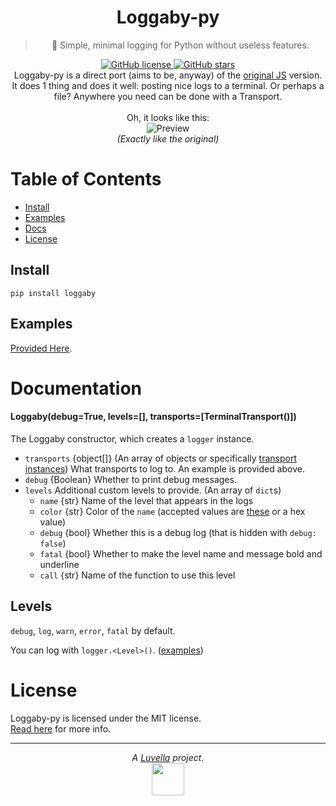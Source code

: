<div align="center">
	<h1>Loggaby-py</h1>
	<blockquote align="center">🐍 Simple, minimal logging for Python without useless features.</blockquote>
	<p>
		<a href="https://github.com/Loggaby/Loggaby-py/blob/master/LICENSE">
			<img alt="GitHub license" src="https://img.shields.io/github/license/Loggaby/Loggaby-py?style=for-the-badge">
		</a>
		<a href="https://github.com/Loggaby/Loggaby-py/stargazers">
			<img alt="GitHub stars" src="https://img.shields.io/github/stars/Loggaby/Loggaby-py?style=for-the-badge">
		</a>
		<br>
		Loggaby-py is a direct port (aims to be, anyway) of the <a href="https://github.com/Loggaby/Loggaby">original JS</a> version. It does 1 thing and does it well: posting nice logs to a terminal. Or perhaps a file? Anywhere you need can be done with a Transport.
		<br><br>
		Oh, it looks like this:<br>
		<img alt="Preview" src="https://modeus.is-inside.me/V6nRi6i6.png">
		<br>
		<i>(Exactly like the original)</i>
	</p>
</div>

# Table of Contents
- [Install](#install)
- [Examples](#examples)
- [Docs](#documentation)
- [License](#license) 

## Install
`pip install loggaby`

## Examples
[Provided Here](examples/).

# Documentation
#### Loggaby(debug=True, levels=[], transports=[TerminalTransport()]) 
The Loggaby constructor, which creates a `logger` instance.
  - `transports` {object[]} (An array of objects or specifically [transport instances](loggaby/transports/)) What transports to log to.  An example is provided above.
  - `debug` {Boolean} Whether to print debug messages.
  - `levels` Additional custom levels to provide. (An array of `dict`s)
	- `name` {str} Name of the level that appears in the logs
	- `color` {str} Color of the `name` (accepted values are [these](https://github.com/Luvella/AnsiKit#colors) or a hex value)
	- `debug` {bool} Whether this is a debug log (that is hidden with `debug: false`)
	- `fatal` {bool} Whether to make the level name and message bold and underline
	- `call` {str} Name of the function to use this level

## Levels
`debug`, `log`, `warn`, `error`, `fatal` by default.  

You can log with `logger.<Level>()`. ([examples](#examples))

# License
Loggaby-py is licensed under the MIT license.  
[Read here](LICENSE) for more info.

<hr>
<p align="center">
	<i>A <a href="https://github.com/Luvella">Luvella</a> project.</i>
	<br>
	<img src="https://modeus.is-inside.me/ZvFTbWcA.png" width=52>
</p>
